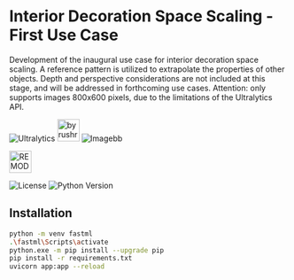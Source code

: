 # Interior Decoration Space Scaling - First Use Case
<p>
Development of the inaugural use case for interior decoration space scaling. A reference pattern is utilized to extrapolate the properties of other objects. Depth and perspective considerations are not included at this stage, and will be addressed in forthcoming use cases.
     Attention: only supports images 800x600 pixels, due to the limitations of the Ultralytics API.

<p>  
     
![Ultralytics](https://assets-global.website-files.com/646dd1f1a3703e451ba81ecc/64777c3e071ec953437e6950_logo.svg)
<img src="https://media.licdn.com/dms/image/D4D0BAQGwjoOWO4rF8w/company-logo_200_200/0/1697999144816/byrushrafa_logo?e=1707955200&v=beta&t=JXH-2ge9Iw24Uj-yhI6cFyr8pK7rWL4X7ycY6a3Ungo" width="40" alt="byrushrafa">
![Imagebb](https://simgbb.com/images/logo.png)

<img src="https://avatars.githubusercontent.com/u/130393848?v=4" width="40" alt="REMODELA.AI">

![License](https://img.shields.io/badge/license-MIT-blue.svg)
![Python Version](https://img.shields.io/badge/python-3.6%2B-blue)



## Installation


```bash
python -m venv fastml
.\fastml\Scripts\activate
python.exe -m pip install --upgrade pip
pip install -r requirements.txt
uvicorn app:app --reload   
